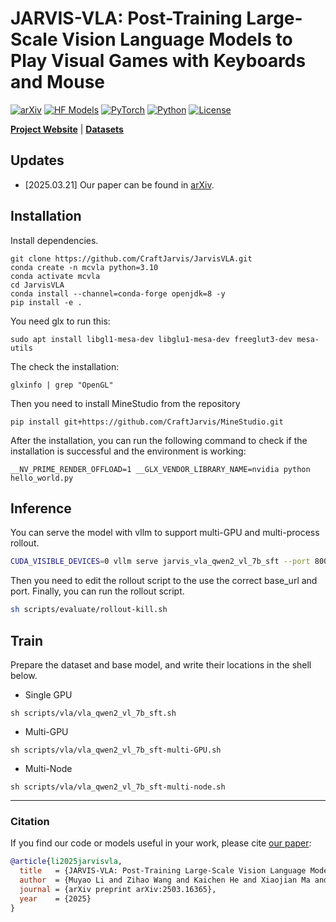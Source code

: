 # JARVIS-VLA: Post-Training Large-Scale Vision Language Models to Play Visual Games with Keyboards and Mouse

[![arXiv](https://img.shields.io/badge/arXiv-2503.16365-df2a2a.svg?style=for-the-badge)](https://arxiv.org/pdf/2503.16365)
[![HF Models](https://img.shields.io/badge/%F0%9F%A4%97-Models-yellow?style=for-the-badge)](https://huggingface.co/collections/CraftJarvis/jarvis-vla-v1-67dc157a99d011efd7d7f7e4)
[![PyTorch](https://img.shields.io/badge/PyTorch-2.2.0-EE4C2C.svg?style=for-the-badge&logo=pytorch)](https://pytorch.org/get-started/locally/)
[![Python](https://img.shields.io/badge/python-3.10-blue?style=for-the-badge)](https://www.python.org)
[![License](https://img.shields.io/github/license/TRI-ML/prismatic-vlms?style=for-the-badge)](LICENSE)

[**Project Website**](https://craftjarvis.github.io/JarvisVLA/) | [**Datasets**](https://huggingface.co/datasets/CraftJarvis/minecraft-vla-sft) 

## Updates

* [2025.03.21] Our paper can be found in [arXiv](https://arxiv.org/pdf/2503.16365).

## Installation
Install dependencies.
```shell
git clone https://github.com/CraftJarvis/JarvisVLA.git
conda create -n mcvla python=3.10
conda activate mcvla
cd JarvisVLA
conda install --channel=conda-forge openjdk=8 -y
pip install -e .
```

You need glx to run this:

```shell
sudo apt install libgl1-mesa-dev libglu1-mesa-dev freeglut3-dev mesa-utils
```

The check the installation:

```shell
glxinfo | grep "OpenGL"
```

Then you need to install MineStudio from the repository
```shell
pip install git+https://github.com/CraftJarvis/MineStudio.git
```

After the installation, you can run the following command to check if the installation is successful and the environment is working:

```shell
__NV_PRIME_RENDER_OFFLOAD=1 __GLX_VENDOR_LIBRARY_NAME=nvidia python hello_world.py
```

## Inference 

You can serve the model with vllm to support multi-GPU and multi-process rollout.
```sh
CUDA_VISIBLE_DEVICES=0 vllm serve jarvis_vla_qwen2_vl_7b_sft --port 8000
```

Then you need to edit the rollout script to the use the correct base_url and port. 
Finally, you can run the rollout script.
```sh
sh scripts/evaluate/rollout-kill.sh
```

## Train

Prepare the dataset and base model, and write their locations in the shell below.

- Single GPU
```shell
sh scripts/vla/vla_qwen2_vl_7b_sft.sh
```
- Multi-GPU
```shell
sh scripts/vla/vla_qwen2_vl_7b_sft-multi-GPU.sh
```
- Multi-Node
```shell
sh scripts/vla/vla_qwen2_vl_7b_sft-multi-node.sh
```

---

### Citation

If you find our code or models useful in your work, please cite [our paper](https://arxiv.org/abs/2406.09246):

```bibtex
@article{li2025jarvisvla,
  title   = {JARVIS-VLA: Post-Training Large-Scale Vision Language Models to Play Visual Games with Keyboards and Mouse},
  author  = {Muyao Li and Zihao Wang and Kaichen He and Xiaojian Ma and Yitao Liang},
  journal = {arXiv preprint arXiv:2503.16365}, 
  year    = {2025}
}
```